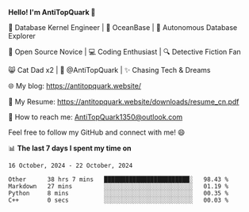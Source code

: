 
**Hello! I'm AntiTopQuark 👋**

🔧 Database Kernel Engineer | 🌊 OceanBase | 🤖 Autonomous Database Explorer

🌱 Open Source Novice | 💻 Coding Enthusiast | 🔍 Detective Fiction Fan

😸 Cat Dad x2 | 🎉 @AntiTopQuark | ✨ Chasing Tech & Dreams

🌐 My blog: https://antitopquark.website/

📄 My Resume: https://antitopquark.website/downloads/resume_cn.pdf

📧 How to reach me: AntiTopQuark1350@outlook.com

Feel free to follow my GitHub and connect with me! 😄

📊 **The last 7 days I spent my time on** 

<!--START_SECTION:waka-->
```text
16 October, 2024 - 22 October, 2024

Other      38 hrs 7 mins   ████████████████████████░   98.43 % 
Markdown   27 mins         ░░░░░░░░░░░░░░░░░░░░░░░░░   01.19 % 
Python     8 mins          ░░░░░░░░░░░░░░░░░░░░░░░░░   00.35 % 
C++        0 secs          ░░░░░░░░░░░░░░░░░░░░░░░░░   00.03 %
```
<!--END_SECTION:waka-->


